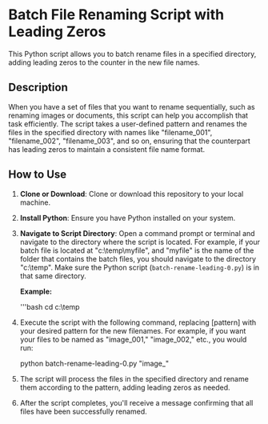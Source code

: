 # Batch File Renaming Script with Leading Zeros

This Python script allows you to batch rename files in a specified directory, adding leading zeros to the counter in the new file names. 

## Description

When you have a set of files that you want to rename sequentially, such as renaming images or documents, this script can help you accomplish that task efficiently. The script takes a user-defined pattern and renames the files in the specified directory with names like "filename_001", "filename_002", "filename_003", and so on, ensuring that the counterpart has leading zeros to maintain a consistent file name format.

## How to Use

1. **Clone or Download**: Clone or download this repository to your local machine.

2. **Install Python**: Ensure you have Python installed on your system.

3. **Navigate to Script Directory**: Open a command prompt or terminal and navigate to the directory where the script is located. For example, if your batch file is located at "c:\temp\myfile", and "myfile" is the name of the folder that contains the batch files, you should navigate to the directory "c:\temp". Make sure the Python script (`batch-rename-leading-0.py`) is in that same directory.

   **Example:**

   '''bash
   cd c:\temp

4. Execute the script with the following command, replacing [pattern] with your desired pattern for the new filenames. For example, if you want your files to be named as "image_001," "image_002," etc., you would run:
   
   python batch-rename-leading-0.py "image_"

5. The script will process the files in the specified directory and rename them according to the pattern, adding leading zeros as needed.

6. After the script completes, you'll receive a message confirming that all files have been successfully renamed.


